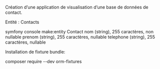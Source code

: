 Création d’une application de visualisation d’une base de données de contact.

Entité : Contacts

symfony console make:entity Contact
nom (string), 255 caractères, non nullable
prenom (string), 255 caractères, nullable
telephone (string), 255 caractères, nullable

Installation de fixture bundle:

composer require --dev orm-fixtures



